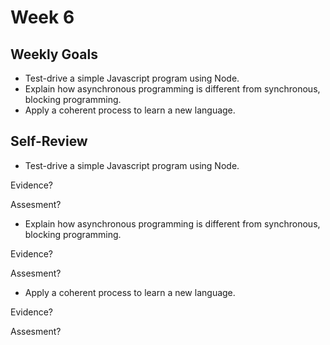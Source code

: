 
# Week 6

## Weekly Goals 

- Test-drive a simple Javascript program using Node.
- Explain how asynchronous programming is different from synchronous, blocking programming.
- Apply a coherent process to learn a new language.

## Self-Review

- Test-drive a simple Javascript program using Node.

Evidence?

Assesment?


- Explain how asynchronous programming is different from synchronous, blocking programming.

Evidence?

Assesment?


- Apply a coherent process to learn a new language.

Evidence?

Assesment?

